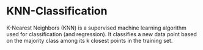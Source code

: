 # KNN-Classification
K-Nearest Neighbors (KNN) is a supervised machine learning algorithm used for classification (and regression). It classifies a new data point based on the majority class among its k closest points in the training set.
